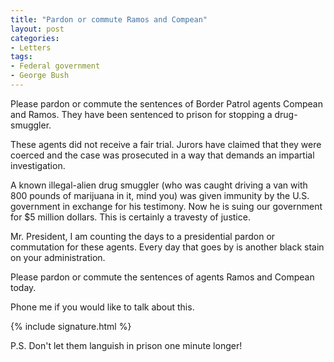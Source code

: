 ```yaml
---
title: "Pardon or commute Ramos and Compean"
layout: post
categories:
- Letters
tags:
- Federal government
- George Bush
---
```


Please pardon or commute the sentences of Border Patrol agents Compean and Ramos. They have been sentenced to prison for stopping a drug-smuggler.

These agents did not receive a fair trial. Jurors have claimed that they were coerced and the case was prosecuted in a way that demands an impartial investigation. 

A known illegal-alien drug smuggler (who was caught driving a van with 800 pounds of marijuana in it, mind you) was given immunity by the U.S. government in exchange for his testimony. Now he is suing our government for $5 million dollars. This is certainly a travesty of justice. 

Mr. President, I am counting the days to a presidential pardon or commutation for these agents. Every day that goes by is another black stain on your administration. 

Please pardon or commute the sentences of agents Ramos and Compean today.

Phone me if you would like to talk about this.

{% include signature.html %}

P.S. Don't let them languish in prison one minute longer!
